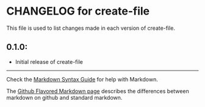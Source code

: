 # CHANGELOG for create-file

This file is used to list changes made in each version of create-file.

## 0.1.0:

* Initial release of create-file

- - - 
Check the [Markdown Syntax Guide](http://daringfireball.net/projects/markdown/syntax) for help with Markdown.

The [Github Flavored Markdown page](http://github.github.com/github-flavored-markdown/) describes the differences between markdown on github and standard markdown.
